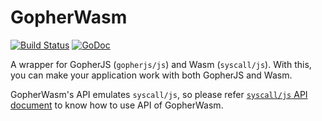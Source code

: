 # GopherWasm

[![Build Status](https://travis-ci.org/gopherjs/gopherwasm.svg?branch=master)](https://travis-ci.org/gopherjs/gopherwasm)
[![GoDoc](https://godoc.org/github.com/gopherjs/gopherwasm/js?status.svg)](http://godoc.org/github.com/gopherjs/gopherwasm/js)

A wrapper for GopherJS (`gopherjs/js`) and Wasm (`syscall/js`). With this, you can make your application work with both GopherJS and Wasm.

GopherWasm's API emulates `syscall/js`, so please refer [`syscall/js` API document](https://golang.org/pkg/syscall/js/?GOOS=js&GOARCH=wasm) to know how to use API of GopherWasm.

